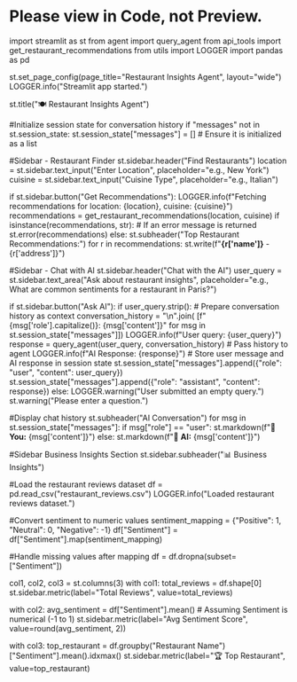 # Please view in Code, not Preview.

import streamlit as st
from agent import query_agent
from api_tools import get_restaurant_recommendations
from utils import LOGGER
import pandas as pd

st.set_page_config(page_title="Restaurant Insights Agent", layout="wide")
LOGGER.info("Streamlit app started.")

st.title("🍽️ Restaurant Insights Agent")

#Initialize session state for conversation history
if "messages" not in st.session_state:
    st.session_state["messages"] = []  # Ensure it is initialized as a list

#Sidebar - Restaurant Finder
st.sidebar.header("Find Restaurants")
location = st.sidebar.text_input("Enter Location", placeholder="e.g., New York")
cuisine = st.sidebar.text_input("Cuisine Type", placeholder="e.g., Italian")

if st.sidebar.button("Get Recommendations"):
    LOGGER.info(f"Fetching recommendations for location: {location}, cuisine: {cuisine}")
    recommendations = get_restaurant_recommendations(location, cuisine)
    if isinstance(recommendations, str):  # If an error message is returned
        st.error(recommendations)
    else:
        st.subheader("Top Restaurant Recommendations:")
        for r in recommendations:
            st.write(f"**{r['name']}** - {r['address']}")

#Sidebar - Chat with AI
st.sidebar.header("Chat with the AI")
user_query = st.sidebar.text_area("Ask about restaurant insights", placeholder="e.g., What are common sentiments for a restaurant in Paris?")

if st.sidebar.button("Ask AI"):
    if user_query.strip():
        # Prepare conversation history as context
        conversation_history = "\n".join(
            [f"{msg['role'].capitalize()}: {msg['content']}" for msg in st.session_state["messages"]])
        LOGGER.info(f"User query: {user_query}")
        response = query_agent(user_query, conversation_history)  # Pass history to agent
        LOGGER.info(f"AI Response: {response}")
        # Store user message and AI response in session state
        st.session_state["messages"].append({"role": "user", "content": user_query})
        st.session_state["messages"].append({"role": "assistant", "content": response})
    else:
        LOGGER.warning("User submitted an empty query.")
        st.warning("Please enter a question.")

#Display chat history
st.subheader("AI Conversation")
for msg in st.session_state["messages"]:
    if msg["role"] == "user":
        st.markdown(f"👤 **You:** {msg['content']}")
    else:
        st.markdown(f"🤖 **AI:** {msg['content']}")

#Sidebar Business Insights Section
st.sidebar.subheader("📊 Business Insights")

#Load the restaurant reviews dataset
df = pd.read_csv("restaurant_reviews.csv")
LOGGER.info("Loaded restaurant reviews dataset.")

#Convert sentiment to numeric values
sentiment_mapping = {"Positive": 1, "Neutral": 0, "Negative": -1}
df["Sentiment"] = df["Sentiment"].map(sentiment_mapping)

#Handle missing values after mapping
df = df.dropna(subset=["Sentiment"])

col1, col2, col3 = st.columns(3)
with col1:
    total_reviews = df.shape[0]
    st.sidebar.metric(label="Total Reviews", value=total_reviews)

with col2:
    avg_sentiment = df["Sentiment"].mean()  # Assuming Sentiment is numerical (-1 to 1)
    st.sidebar.metric(label="Avg Sentiment Score", value=round(avg_sentiment, 2))

with col3:
    top_restaurant = df.groupby("Restaurant Name")["Sentiment"].mean().idxmax()
    st.sidebar.metric(label="🏆 Top Restaurant", value=top_restaurant)
